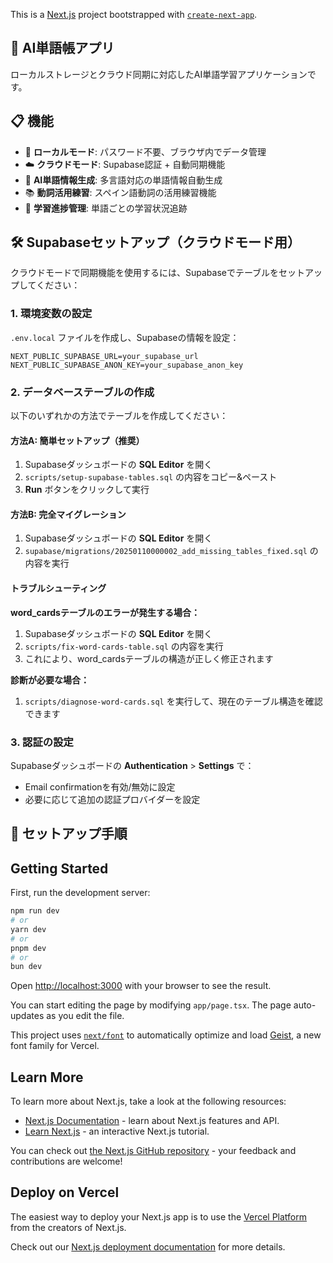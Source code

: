 This is a [Next.js](https://nextjs.org) project bootstrapped with [`create-next-app`](https://nextjs.org/docs/app/api-reference/cli/create-next-app).

## 🚀 AI単語帳アプリ

ローカルストレージとクラウド同期に対応したAI単語学習アプリケーションです。

## 📋 機能

- 💾 **ローカルモード**: パスワード不要、ブラウザ内でデータ管理
- ☁️ **クラウドモード**: Supabase認証 + 自動同期機能
- 🤖 **AI単語情報生成**: 多言語対応の単語情報自動生成
- 📚 **動詞活用練習**: スペイン語動詞の活用練習機能
- 🎯 **学習進捗管理**: 単語ごとの学習状況追跡

## 🛠️ Supabaseセットアップ（クラウドモード用）

クラウドモードで同期機能を使用するには、Supabaseでテーブルをセットアップしてください：

### 1. 環境変数の設定

`.env.local` ファイルを作成し、Supabaseの情報を設定：

```env
NEXT_PUBLIC_SUPABASE_URL=your_supabase_url
NEXT_PUBLIC_SUPABASE_ANON_KEY=your_supabase_anon_key
```

### 2. データベーステーブルの作成

以下のいずれかの方法でテーブルを作成してください：

#### 方法A: 簡単セットアップ（推奨）
1. Supabaseダッシュボードの **SQL Editor** を開く
2. `scripts/setup-supabase-tables.sql` の内容をコピー&ペースト
3. **Run** ボタンをクリックして実行

#### 方法B: 完全マイグレーション
1. Supabaseダッシュボードの **SQL Editor** を開く
2. `supabase/migrations/20250110000002_add_missing_tables_fixed.sql` の内容を実行

#### トラブルシューティング

**word_cardsテーブルのエラーが発生する場合：**
1. Supabaseダッシュボードの **SQL Editor** を開く
2. `scripts/fix-word-cards-table.sql` の内容を実行
3. これにより、word_cardsテーブルの構造が正しく修正されます

**診断が必要な場合：**
1. `scripts/diagnose-word-cards.sql` を実行して、現在のテーブル構造を確認できます

### 3. 認証の設定

Supabaseダッシュボードの **Authentication** > **Settings** で：
- Email confirmationを有効/無効に設定
- 必要に応じて追加の認証プロバイダーを設定

## 🔧 セットアップ手順

## Getting Started

First, run the development server:

```bash
npm run dev
# or
yarn dev
# or
pnpm dev
# or
bun dev
```

Open [http://localhost:3000](http://localhost:3000) with your browser to see the result.

You can start editing the page by modifying `app/page.tsx`. The page auto-updates as you edit the file.

This project uses [`next/font`](https://nextjs.org/docs/app/building-your-application/optimizing/fonts) to automatically optimize and load [Geist](https://vercel.com/font), a new font family for Vercel.

## Learn More

To learn more about Next.js, take a look at the following resources:

- [Next.js Documentation](https://nextjs.org/docs) - learn about Next.js features and API.
- [Learn Next.js](https://nextjs.org/learn) - an interactive Next.js tutorial.

You can check out [the Next.js GitHub repository](https://github.com/vercel/next.js) - your feedback and contributions are welcome!

## Deploy on Vercel

The easiest way to deploy your Next.js app is to use the [Vercel Platform](https://vercel.com/new?utm_medium=default-template&filter=next.js&utm_source=create-next-app&utm_campaign=create-next-app-readme) from the creators of Next.js.

Check out our [Next.js deployment documentation](https://nextjs.org/docs/app/building-your-application/deploying) for more details.

